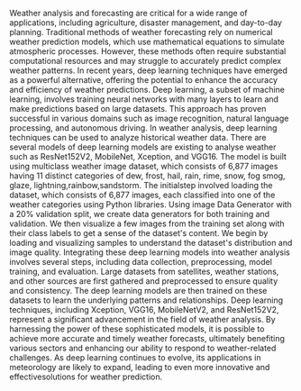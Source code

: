 Weather analysis and forecasting are critical for a wide range of applications, 
including agriculture, disaster management, and day-to-day planning. 
Traditional methods of weather forecasting rely on numerical weather
prediction models, which use mathematical equations to simulate atmospheric 
processes. However, these methods often require substantial computational 
resources and may struggle to accurately predict complex weather patterns. In 
recent years, deep learning techniques have emerged as a powerful alternative, 
offering the potential to enhance the accuracy and efficiency of weather 
predictions.
Deep learning, a subset of machine learning, involves training neural networks 
with many layers to learn and make predictions based on large datasets. This 
approach has proven successful in various domains such as image recognition, 
natural language processing, and autonomous driving. In weather analysis, 
deep learning techniques can be used to analyze historical weather data. There 
are several models of deep learning models are existing to analyse weather 
such as ResNet152V2, MobileNet, Xception, and VGG16.
The model is built using multiclass weather image dataset, which consists of 
6,877 images having 11 distinct categories of dew, frost, hail, rain, rime, 
snow, fog smog, glaze, lightning,rainbow,sandstorm. The initialstep involved
loading the dataset, which consists of 6,877 images, each classified into one 
of the weather categories using Python libraries. Using image Data Generator 
with a 20% validation split, we create data generators for both training and
validation. We then visualize a few images from the training set along with 
their class labels to get a sense of the dataset's content. We begin by loading and 
visualizing samples to understand the dataset's distribution and image quality.
Integrating these deep learning models into weather analysis involves several 
steps, including data collection, preprocessing, model training, and 
evaluation. Large datasets from satellites, weather stations, and other sources 
are first gathered and preprocessed to ensure quality and consistency. The 
deep learning models are then trained on these datasets to learn the underlying 
patterns and relationships.
Deep learning techniques, including Xception, VGG16, MobileNetV2, and 
ResNet152V2, represent a significant advancement in the field of weather 
analysis. By harnessing the power of these sophisticated models, it is possible
to achieve more accurate and timely weather forecasts, ultimately benefiting 
various sectors and enhancing our ability to respond to weather-related 
challenges. As deep learning continues to evolve, its applications in 
meteorology are likely to expand, leading to even more innovative and 
effectivesolutions for weather prediction.

